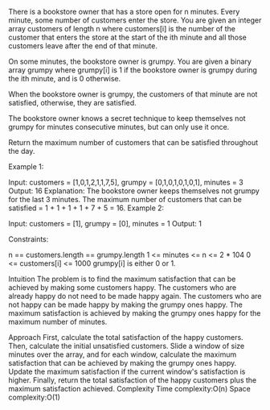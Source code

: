 There is a bookstore owner that has a store open for n minutes. Every minute, some number of customers enter the store. You are given an integer array customers of length n where customers[i] is the number of the customer that enters the store at the start of the ith minute and all those customers leave after the end of that minute.

On some minutes, the bookstore owner is grumpy. You are given a binary array grumpy where grumpy[i] is 1 if the bookstore owner is grumpy during the ith minute, and is 0 otherwise.

When the bookstore owner is grumpy, the customers of that minute are not satisfied, otherwise, they are satisfied.

The bookstore owner knows a secret technique to keep themselves not grumpy for minutes consecutive minutes, but can only use it once.

Return the maximum number of customers that can be satisfied throughout the day.

 

Example 1:

Input: customers = [1,0,1,2,1,1,7,5], grumpy = [0,1,0,1,0,1,0,1], minutes = 3
Output: 16
Explanation: The bookstore owner keeps themselves not grumpy for the last 3 minutes. 
The maximum number of customers that can be satisfied = 1 + 1 + 1 + 1 + 7 + 5 = 16.
Example 2:

Input: customers = [1], grumpy = [0], minutes = 1
Output: 1
 

Constraints:

n == customers.length == grumpy.length
1 <= minutes <= n <= 2 * 104
0 <= customers[i] <= 1000
grumpy[i] is either 0 or 1.


Intuition
The problem is to find the maximum satisfaction that can be achieved by making some customers happy. The customers who are already happy do not need to be made happy again. The customers who are not happy can be made happy by making the grumpy ones happy. The maximum satisfaction is achieved by making the grumpy ones happy for the maximum number of minutes.

Approach
First, calculate the total satisfaction of the happy customers.
Then, calculate the initial unsatisfied customers.
Slide a window of size minutes over the array, and for each window, calculate the maximum satisfaction that can be achieved by making the grumpy ones happy.
Update the maximum satisfaction if the current window's satisfaction is higher.
Finally, return the total satisfaction of the happy customers plus the maximum satisfaction achieved.
Complexity
Time complexity:O(n)
Space complexity:O(1)
